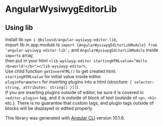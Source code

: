 # AngularWysiwygEditorLib

## Using lib

Install lib `npm i @bilousd/angular-wysiwyg-editor-lib`,  
import lib in app.module.ts
`import {AngularWysiwygEditorLibModule} from 'angular-wysiwyg-editor-lib';` 
and `AngularWysiwygEditorLibModule` inside `imports` array,  
then put in your html `<lib-wysiwyg-editor startingHTMLvalue="Hello <b>world!</b>"></lib-wysiwyg-editor>`,  
Use child function `getInnerHTML()` to get created html.  
`startingHTMLvalue` for initial value inside editor.  
`pluginParameters` for inserting plugins into a html (structure: `{ selector: string, attributes: string[] }[]`).  
If you are inserting plugins outside of editor, be sure it is covered in `<editor-plugin>` tag, 
and it is outside of block of text (outside of `<p>`, `<h1>` etc.).
There is no guarantee that custom tags, and plugin tags outside of blocks will be displayed or edited properly. 
  


This library was generated with [Angular CLI](https://github.com/angular/angular-cli) version 10.1.6.

